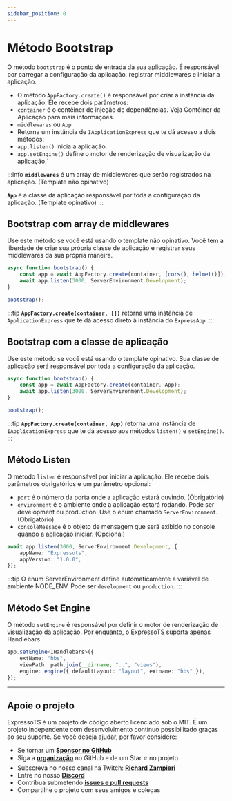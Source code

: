 ```yaml
---
sidebar_position: 0
---
```


# Método Bootstrap

O método `bootstrap` é o ponto de entrada da sua aplicação. É responsável por carregar a configuração da aplicação, registrar middlewares e iniciar a aplicação.

-   O método `AppFactory.create()` é responsável por criar a instância da aplicação. Ele recebe dois parâmetros:
-   `container` é o contêiner de injeção de dependências. Veja Contêiner da Aplicação para mais informações.
-   `middlewares` ou `App`
-   Retorna um instância de `IApplicationExpress` que te dá acesso a dois métodos:
-   `app.listen()` inicia a aplicação.
-   `app.setEngine()` define o motor de renderização de visualização da aplicação.`

:::info
**`middlewares`** é um array de middlewares que serão registrados na aplicação. (Template não opinativo)

**`App`** é a classe da aplicação responsável por toda a configuração da aplicação. (Template opinativo)
:::

## Bootstrap com array de middlewares

Use este método se você está usando o template não opinativo. Você tem a liberdade de criar sua própria classe de aplicação e registrar seus middlewares da sua própria maneira.

```typescript
async function bootstrap() {
    const app = await AppFactory.create(container, [cors(), helmet()]);
    await app.listen(3000, ServerEnvironment.Development);
}

bootstrap();
```

:::tip
**`AppFactory.create(container, [])`** retorna uma instância de `ApplicationExpress` que te dá acesso direto à instância do `ExpressApp`.
:::

## Bootstrap com a classe de aplicação

Use este método se você está usando o template opinativo. Sua classe de aplicação será responsável por toda a configuração da aplicação.

```typescript
async function bootstrap() {
    const app = await AppFactory.create(container, App);
    await app.listen(3000, ServerEnvironment.Development);
}

bootstrap();
```

:::tip
**`AppFactory.create(container, App)`** retorna uma instância de `IApplicationExpress` que te dá acesso aos métodos `listen()` e `setEngine()`.
:::

## Método Listen

O método `listen` é responsável por iniciar a aplicação. Ele recebe dois parâmetros obrigatórios e um parâmetro opcional:

-   `port` é o número da porta onde a aplicação estará ouvindo. (Obrigatório)
-   `environment` é o ambiente onde a aplicação estará rodando. Pode ser development ou production. Use o enum chamado `ServerEnvironment`. (Obrigatório)
-   `consoleMessage` é o objeto de mensagem que será exibido no console quando a aplicação iniciar. (Opcional)

```typescript
await app.listen(3000, ServerEnvironment.Development, {
    appName: "Expressots",
    appVersion: "1.0.0",
});
```

:::tip
O enum ServerEnvironment define automaticamente a variável de ambiente NODE_ENV. Pode ser `development` ou `production`.
:::

## Método Set Engine

O método `setEngine` é responsável por definir o motor de renderização de visualização da aplicação. Por enquanto, o ExpressoTS suporta apenas Handlebars.

```typescript
app.setEngine<IHandlebars>({
    extName: "hbs",
    viewPath: path.join(__dirname, "..", "views"),
    engine: engine({ defaultLayout: "layout", extname: "hbs" }),
});
```

---

## Apoie o projeto

ExpressoTS é um projeto de código aberto licenciado sob o MIT. É um projeto independente com desenvolvimento contínuo possibilitado graças ao seu suporte. Se você deseja ajudar, por favor considere:

-   Se tornar um **[Sponsor no GitHub](https://github.com/sponsors/expressots)**
-   Siga a **[organização](https://github.com/expressots)** no GitHub e de um Star ⭐ no projeto
-   Subscreva no nosso canal na Twitch: **[Richard Zampieri](https://www.twitch.tv/richardzampieri)**
-   Entre no nosso **[Discord](https://discord.com/invite/PyPJfGK)**
-   Contribua submetendo **[issues e pull requests](https://github.com/expressots/expressots/issues/new/choose)**
-   Compartilhe o projeto com seus amigos e colegas
